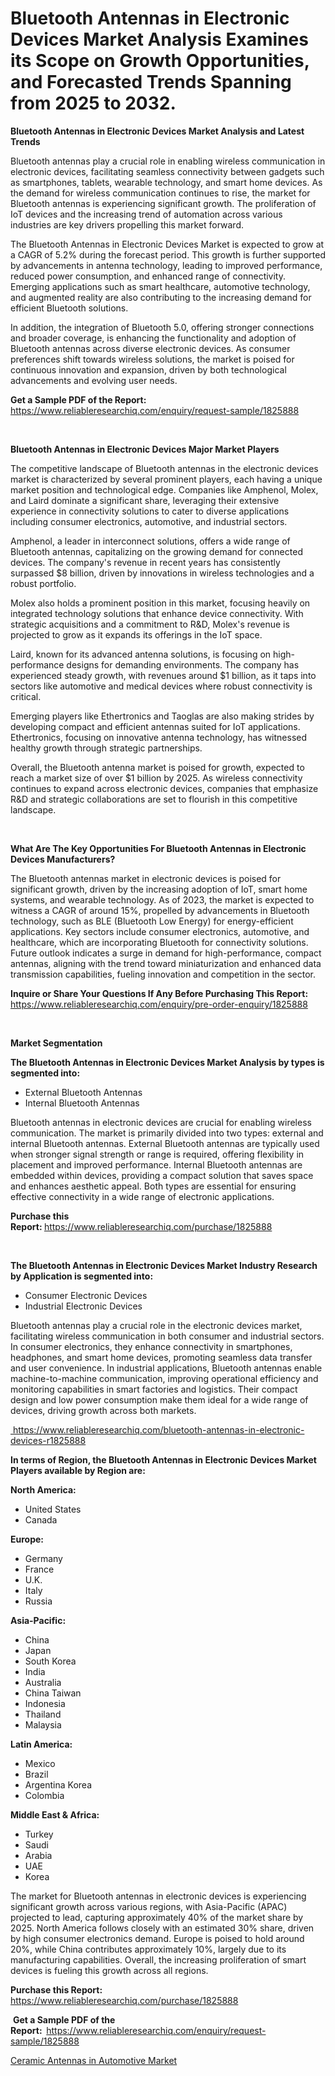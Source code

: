 <p><h1>Bluetooth Antennas in Electronic Devices Market Analysis Examines its Scope on Growth Opportunities, and Forecasted Trends Spanning from 2025 to 2032.</h1></p><p><strong>Bluetooth Antennas in Electronic Devices Market Analysis and Latest Trends</strong></p>
<p><p>Bluetooth antennas play a crucial role in enabling wireless communication in electronic devices, facilitating seamless connectivity between gadgets such as smartphones, tablets, wearable technology, and smart home devices. As the demand for wireless communication continues to rise, the market for Bluetooth antennas is experiencing significant growth. The proliferation of IoT devices and the increasing trend of automation across various industries are key drivers propelling this market forward.</p><p>The Bluetooth Antennas in Electronic Devices Market is expected to grow at a CAGR of 5.2% during the forecast period. This growth is further supported by advancements in antenna technology, leading to improved performance, reduced power consumption, and enhanced range of connectivity. Emerging applications such as smart healthcare, automotive technology, and augmented reality are also contributing to the increasing demand for efficient Bluetooth solutions.</p><p>In addition, the integration of Bluetooth 5.0, offering stronger connections and broader coverage, is enhancing the functionality and adoption of Bluetooth antennas across diverse electronic devices. As consumer preferences shift towards wireless solutions, the market is poised for continuous innovation and expansion, driven by both technological advancements and evolving user needs.</p></p>
<p><strong>Get a Sample PDF of the Report:&nbsp;</strong> <a href="https://www.reliableresearchiq.com/enquiry/request-sample/1825888?utm_campaign=1082&utm_medium=2&utm_source=Github&utm_content=ia&utm_term=13022025&utm_id=bluetooth-antennas-in-electronic-devices">https://www.reliableresearchiq.com/enquiry/request-sample/1825888</a></p>
<p>&nbsp;</p>
<p><strong>Bluetooth Antennas in Electronic Devices Major Market Players</strong></p>
<p><p>The competitive landscape of Bluetooth antennas in the electronic devices market is characterized by several prominent players, each having a unique market position and technological edge. Companies like Amphenol, Molex, and Laird dominate a significant share, leveraging their extensive experience in connectivity solutions to cater to diverse applications including consumer electronics, automotive, and industrial sectors.</p><p>Amphenol, a leader in interconnect solutions, offers a wide range of Bluetooth antennas, capitalizing on the growing demand for connected devices. The company's revenue in recent years has consistently surpassed $8 billion, driven by innovations in wireless technologies and a robust portfolio.</p><p>Molex also holds a prominent position in this market, focusing heavily on integrated technology solutions that enhance device connectivity. With strategic acquisitions and a commitment to R&D, Molex's revenue is projected to grow as it expands its offerings in the IoT space.</p><p>Laird, known for its advanced antenna solutions, is focusing on high-performance designs for demanding environments. The company has experienced steady growth, with revenues around $1 billion, as it taps into sectors like automotive and medical devices where robust connectivity is critical.</p><p>Emerging players like Ethertronics and Taoglas are also making strides by developing compact and efficient antennas suited for IoT applications. Ethertronics, focusing on innovative antenna technology, has witnessed healthy growth through strategic partnerships.</p><p>Overall, the Bluetooth antenna market is poised for growth, expected to reach a market size of over $1 billion by 2025. As wireless connectivity continues to expand across electronic devices, companies that emphasize R&D and strategic collaborations are set to flourish in this competitive landscape.</p></p>
<p>&nbsp;</p>
<p><strong>What Are The Key Opportunities For Bluetooth Antennas in Electronic Devices Manufacturers?</strong></p>
<p><p>The Bluetooth antennas market in electronic devices is poised for significant growth, driven by the increasing adoption of IoT, smart home systems, and wearable technology. As of 2023, the market is expected to witness a CAGR of around 15%, propelled by advancements in Bluetooth technology, such as BLE (Bluetooth Low Energy) for energy-efficient applications. Key sectors include consumer electronics, automotive, and healthcare, which are incorporating Bluetooth for connectivity solutions. Future outlook indicates a surge in demand for high-performance, compact antennas, aligning with the trend toward miniaturization and enhanced data transmission capabilities, fueling innovation and competition in the sector.</p></p>
<p><strong>Inquire or Share Your Questions If Any Before Purchasing This Report:</strong> <a href="https://www.reliableresearchiq.com/enquiry/pre-order-enquiry/1825888?utm_campaign=1082&utm_medium=2&utm_source=Github&utm_content=ia&utm_term=13022025&utm_id=bluetooth-antennas-in-electronic-devices">https://www.reliableresearchiq.com/enquiry/pre-order-enquiry/1825888</a></p>
<p>&nbsp;</p>
<p><strong>Market Segmentation</strong></p>
<p><strong>The Bluetooth Antennas in Electronic Devices Market Analysis by types is segmented into:</strong></p>
<p><ul><li>External Bluetooth Antennas</li><li>Internal Bluetooth Antennas</li></ul></p>
<p><p>Bluetooth antennas in electronic devices are crucial for enabling wireless communication. The market is primarily divided into two types: external and internal Bluetooth antennas. External Bluetooth antennas are typically used when stronger signal strength or range is required, offering flexibility in placement and improved performance. Internal Bluetooth antennas are embedded within devices, providing a compact solution that saves space and enhances aesthetic appeal. Both types are essential for ensuring effective connectivity in a wide range of electronic applications.</p></p>
<p><strong>Purchase this Report:&nbsp;</strong><a href="https://www.reliableresearchiq.com/purchase/1825888?utm_campaign=1082&utm_medium=2&utm_source=Github&utm_content=ia&utm_term=13022025&utm_id=bluetooth-antennas-in-electronic-devices">https://www.reliableresearchiq.com/purchase/1825888</a></p>
<p>&nbsp;</p>
<p><strong>The Bluetooth Antennas in Electronic Devices Market Industry Research by Application is segmented into:</strong></p>
<p><ul><li>Consumer Electronic Devices</li><li>Industrial Electronic Devices</li></ul></p>
<p><p>Bluetooth antennas play a crucial role in the electronic devices market, facilitating wireless communication in both consumer and industrial sectors. In consumer electronics, they enhance connectivity in smartphones, headphones, and smart home devices, promoting seamless data transfer and user convenience. In industrial applications, Bluetooth antennas enable machine-to-machine communication, improving operational efficiency and monitoring capabilities in smart factories and logistics. Their compact design and low power consumption make them ideal for a wide range of devices, driving growth across both markets.</p></p>
<p><a href="https://www.reliableresearchiq.com/bluetooth-antennas-in-electronic-devices-r1825888?utm_campaign=1082&utm_medium=2&utm_source=Github&utm_content=ia&utm_term=13022025&utm_id=bluetooth-antennas-in-electronic-devices">&nbsp;https://www.reliableresearchiq.com/bluetooth-antennas-in-electronic-devices-r1825888</a></p>
<p><strong>In terms of Region, the Bluetooth Antennas in Electronic Devices Market Players available by Region are:</strong></p>
<p>
    <p> <strong> North America: </strong>
        <ul>
            <li>United States</li>
            <li>Canada</li>
        </ul>
        </p> 
    <p> <strong> Europe: </strong>
        <ul>
            <li>Germany</li>
            <li>France</li>
            <li>U.K.</li>
            <li>Italy</li>
            <li>Russia</li>
        </ul>
        </p> 
    <p> <strong> Asia-Pacific: </strong>
        <ul>
            <li>China</li>
            <li>Japan</li>
            <li>South Korea</li>
            <li>India</li>
            <li>Australia</li>
            <li>China Taiwan</li>
            <li>Indonesia</li>
            <li>Thailand</li>
            <li>Malaysia</li>
        </ul>
        </p> 
    <p> <strong> Latin America: </strong>
        <ul>
            <li>Mexico</li>
            <li>Brazil</li>
            <li>Argentina Korea</li>
            <li>Colombia</li>
        </ul>
        </p> 
    <p> <strong> Middle East & Africa: </strong>
        <ul>
            <li>Turkey</li>
            <li>Saudi</li>
            <li>Arabia</li>
            <li>UAE</li>
            <li>Korea</li>
        </ul>
    </p>
    </p>
<p><p>The market for Bluetooth antennas in electronic devices is experiencing significant growth across various regions, with Asia-Pacific (APAC) projected to lead, capturing approximately 40% of the market share by 2025. North America follows closely with an estimated 30% share, driven by high consumer electronics demand. Europe is poised to hold around 20%, while China contributes approximately 10%, largely due to its manufacturing capabilities. Overall, the increasing proliferation of smart devices is fueling this growth across all regions.</p></p>
<p><strong>Purchase this Report: </strong><a href="https://www.reliableresearchiq.com/purchase/1825888?utm_campaign=1082&utm_medium=2&utm_source=Github&utm_content=ia&utm_term=13022025&utm_id=bluetooth-antennas-in-electronic-devices">https://www.reliableresearchiq.com/purchase/1825888</a></p>
<p>&nbsp;<strong>Get a Sample PDF of the Report:&nbsp;&nbsp;</strong><a href="https://www.reliableresearchiq.com/enquiry/request-sample/1825888?utm_campaign=1082&utm_medium=2&utm_source=Github&utm_content=ia&utm_term=13022025&utm_id=bluetooth-antennas-in-electronic-devices">https://www.reliableresearchiq.com/enquiry/request-sample/1825888</a></p>
<p><strong></strong></p>
<p><p><a href="https://github.com/naulasulakr0/Market-Research-Report-List-1/blob/main/ceramic-antennas-in-automotive-market.md?utm_campaign=1082&utm_medium=2&utm_source=Github&utm_content=ia&utm_term=13022025&utm_id=bluetooth-antennas-in-electronic-devices">Ceramic Antennas in Automotive Market</a></p></p>
